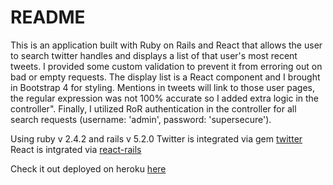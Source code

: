 # README

This is an application built with Ruby on Rails and React that allows the user to search twitter handles and displays a list of that user's most recent tweets. I provided some custom validation to prevent it from erroring out on bad or empty requests. The display list is a React component and I brought in Bootstrap 4 for styling. Mentions in tweets will link to those user pages, the regular expression was not 100% accurate so I added extra logic in the controller". Finally, I utilized RoR authentication in the controller for all search requests (username: 'admin', password: 'supersecure'). 

Using ruby v 2.4.2 and rails v 5.2.0
Twitter is integrated via gem <a href="https://www.rubydoc.info/gems/twitter"> twitter</a> 
React is intgrated via <a href="https://github.com/reactjs/react-rails"> react-rails</a>


Check it out deployed on heroku <a href="https://abby-twitter-user-test.herokuapp.com/"> here </a>